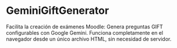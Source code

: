 # GeminiGiftGenerator
Facilita la creación de exámenes Moodle: Genera preguntas GIFT configurables con Google Gemini. Funciona completamente en el navegador desde un único archivo HTML, sin necesidad de servidor.
